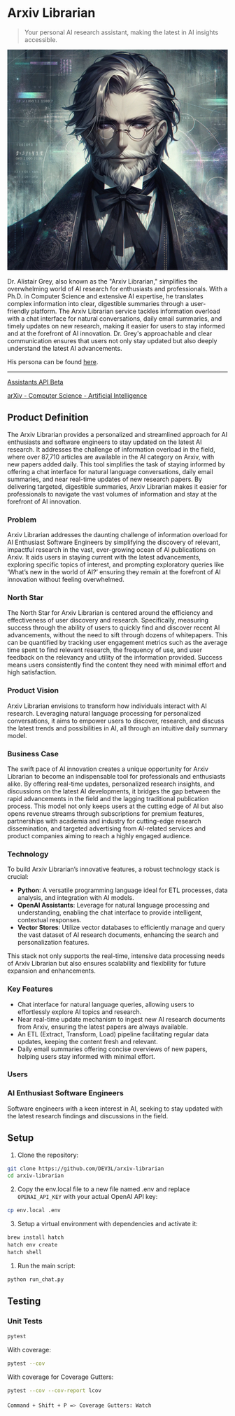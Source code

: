 # Arxiv Librarian

> Your personal AI research assistant, making the latest in AI insights accessible.

![Arxiv Librarian](data/about/Arxiv_Librarian.png)

Dr. Alistair Grey, also known as the "Arxiv Librarian," simplifies the overwhelming world of AI research for enthusiasts and professionals. With a Ph.D. in Computer Science and extensive AI expertise, he translates complex information into clear, digestible summaries through a user-friendly platform. The Arxiv Librarian service tackles information overload with a chat interface for natural conversations, daily email summaries, and timely updates on new research, making it easier for users to stay informed and at the forefront of AI innovation. Dr. Grey's approachable and clear communication ensures that users not only stay updated but also deeply understand the latest AI advancements.

His persona can be found [here](persona.md).

---

[Assistants API Beta](https://platform.openai.com/docs/assistants/overview)

[arXiv - Computer Science - Artificial Intelligence](https://arxiv.org/list/cs.AI/recent)

## Product Definition

The Arxiv Librarian provides a personalized and streamlined approach for AI enthusiasts and software engineers to stay updated on the latest AI research. It addresses the challenge of information overload in the field, where over 87,710 articles are available in the AI category on Arxiv, with new papers added daily. This tool simplifies the task of staying informed by offering a chat interface for natural language conversations, daily email summaries, and near real-time updates of new research papers. By delivering targeted, digestible summaries, Arxiv Librarian makes it easier for professionals to navigate the vast volumes of information and stay at the forefront of AI innovation.

### Problem

Arxiv Librarian addresses the daunting challenge of information overload for AI Enthusiast Software Engineers by simplifying the discovery of relevant, impactful research in the vast, ever-growing ocean of AI publications on Arxiv. It aids users in staying current with the latest advancements, exploring specific topics of interest, and prompting exploratory queries like ‘What’s new in the world of AI?’ ensuring they remain at the forefront of AI innovation without feeling overwhelmed.

### North Star

The North Star for Arxiv Librarian is centered around the efficiency and effectiveness of user discovery and research. Specifically, measuring success through the ability of users to quickly find and discover recent AI advancements, without the need to sift through dozens of whitepapers. This can be quantified by tracking user engagement metrics such as the average time spent to find relevant research, the frequency of use, and user feedback on the relevancy and utility of the information provided. Success means users consistently find the content they need with minimal effort and high satisfaction.

### Product Vision

Arxiv Librarian envisions to transform how individuals interact with AI research. Leveraging natural language processing for personalized conversations, it aims to empower users to discover, research, and discuss the latest trends and possibilities in AI, all through an intuitive daily summary model.

### Business Case

The swift pace of AI innovation creates a unique opportunity for Arxiv Librarian to become an indispensable tool for professionals and enthusiasts alike. By offering real-time updates, personalized research insights, and discussions on the latest AI developments, it bridges the gap between the rapid advancements in the field and the lagging traditional publication process. This model not only keeps users at the cutting edge of AI but also opens revenue streams through subscriptions for premium features, partnerships with academia and industry for cutting-edge research dissemination, and targeted advertising from AI-related services and product companies aiming to reach a highly engaged audience.

### Technology

To build Arxiv Librarian’s innovative features, a robust technology stack is crucial:

- **Python**: A versatile programming language ideal for ETL processes, data analysis, and integration with AI models.
- **OpenAI Assistants**: Leverage for natural language processing and understanding, enabling the chat interface to provide intelligent, contextual responses.
- **Vector Stores**: Utilize vector databases to efficiently manage and query the vast dataset of AI research documents, enhancing the search and personalization features.

This stack not only supports the real-time, intensive data processing needs of Arxiv Librarian but also ensures scalability and flexibility for future expansion and enhancements.

### Key Features

- Chat interface for natural language queries, allowing users to effortlessly explore AI topics and research.
- Near real-time update mechanism to ingest new AI research documents from Arxiv, ensuring the latest papers are always available.
- An ETL (Extract, Transform, Load) pipeline facilitating regular data updates, keeping the content fresh and relevant.
- Daily email summaries offering concise overviews of new papers, helping users stay informed with minimal effort.

### Users

### AI Enthusiast Software Engineers

Software engineers with a keen interest in AI, seeking to stay updated with the latest research findings and discussions in the field.

## Setup

1. Clone the repository:

```bash
git clone https://github.com/DEV3L/arxiv-librarian
cd arxiv-librarian
```

2. Copy the env.local file to a new file named .env and replace `OPENAI_API_KEY` with your actual OpenAI API key:

```bash
cp env.local .env
```

3. Setup a virtual environment with dependencies and activate it:

```bash
brew install hatch
hatch env create
hatch shell
```

1. Run the main script:

```bash
python run_chat.py
```

## Testing

### Unit Tests

```bash
pytest
```

With coverage:

```bash
pytest --cov
```

With coverage for Coverage Gutters:

```bash
pytest --cov --cov-report lcov

Command + Shift + P => Coverage Gutters: Watch
```
